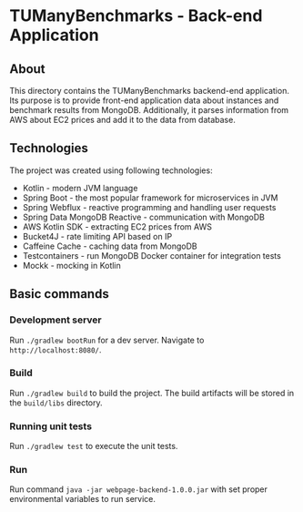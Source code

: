 # TUManyBenchmarks - Back-end Application
## About
This directory contains the TUManyBenchmarks backend-end application.
Its purpose is to provide front-end application data 
about instances and benchmark results from MongoDB.
Additionally, it parses information from AWS about EC2 prices and 
add it to the data from database.

## Technologies
The project was created using following technologies:
- Kotlin - modern JVM language
- Spring Boot - the most popular framework for microservices in JVM
- Spring Webflux - reactive programming and handling user requests
- Spring Data MongoDB Reactive - communication with MongoDB
- AWS Kotlin SDK - extracting EC2 prices from AWS
- Bucket4J - rate limiting API based on IP
- Caffeine Cache - caching data from MongoDB
- Testcontainers - run MongoDB Docker container for integration tests
- Mockk - mocking in Kotlin

## Basic commands
### Development server
Run `./gradlew bootRun` for a dev server. Navigate to `http://localhost:8080/`.

### Build
Run `./gradlew build` to build the project. The build artifacts will be stored in the `build/libs` directory.

### Running unit tests
Run `./gradlew test` to execute the unit tests.

### Run
Run command `java -jar webpage-backend-1.0.0.jar` with set proper environmental variables to run service.
